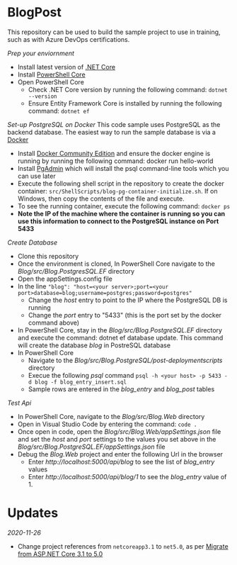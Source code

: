 # BlogPost
This repository can be used to build the sample project to use in training, such as with Azure DevOps certifications.

_Prep your enviornment_
* Install latest version of [.NET Core](https://dotnet.microsoft.com/download)
* Install [PowerShell Core](https://github.com/powershell/powershell)
* Open PowerShell Core
  * Check .NET Core version by running the following command: `dotnet --version`
  * Ensure Entity Framework Core is installed by running the following command: `dotnet ef`

_Set-up PostgreSQL on Docker_
This code sample uses PostgreSQL as the backend database. The easiest way to run the sample database is via a [Docker](https://docker.io)
* Install [Docker Community Edition](https://docs.docker.com/install/) and ensure the docker engine is running by running the following command: docker run hello-world
* Install [PgAdmin](https://www.pgadmin.org/download/) which will install the psql command-line tools which you can use later
* Execute the following shell script in the repository to create the docker container: `src/ShellScripts/blog-pg-container-initialize.sh`. If on Windows, then copy the contents of the file and execute.
* To see the running container, execute the following command: `docker ps`
* **Note the IP of the machine where the container is running so you can use this information to connect to the PostgreSQL instance on Port 5433**

_Create Database_
* Clone this repository
* Once the environment is cloned, In PowerShell Core navigate to the _Blog/src/Blog.PostgresSQL.EF_ directory
* Open the appSettings.config file
* In the line `"blog": "host=<your server>;port=<your port>database=blog;username=postgres;password=postgres"`
   * Change the _host_ entry to point to the IP where the PostgreSQL DB is running
   * Change the _port_ entry to "5433" (this is the port set by the docker command above)
* In PowerShell Core, stay in the _Blog/src/Blog.PostgreSQL.EF_ directory and execute the command: dotnet ef database update. This command will create the database _blog_ in PostreSQL database
* In PowerShell Core
  * Navigate to the _Blog/src/Blog.PostgreSQL/post-deploymentscripts_ directory
  * Execue the following _psql_ command `psql -h <your host> -p 5433 -d blog -f blog_entry_insert.sql`
  * Sample rows are entered in the _blog_entry_ and _blog_post_ tables

_Test Api_
* In PowerShell Core, navigate to the _Blog/src/Blog.Web_ directory
* Open in Visual Studio Code by entering the command: `code .`
* Once open in code, open the _Blog/src/Blog.Web/appSettings.json_ file and set the _host_ and _port_ settings to the values you set above in the _Blog/src/Blog.PostgreSQL.EF/appSettings.json_ file
* Debug the _Blog.Web_ project and enter the following Url in the browser 
  * Enter _http://localhost:5000/api/blog_ to see the list of _blog_entry_ values
  * Enter _http://localhost:5000/api/blog/1_ to see the _blog_entry_ value of 1.

# Updates
_2020-11-26_
* Change project references from `netcoreapp3.1` to `net5.0`, as per [Migrate from ASP.NET Core 3.1 to 5.0](https://docs.microsoft.com/en-us/aspnet/core/migration/31-to-50?view=aspnetcore-5.0&tabs=visual-studio)
